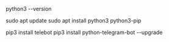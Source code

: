 python3 --version

sudo apt update
sudo apt install python3 python3-pip

pip3 install telebot
pip3 install python-telegram-bot --upgrade


